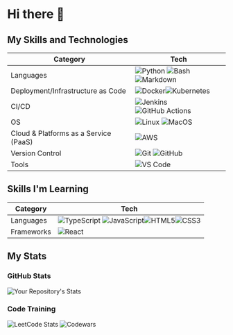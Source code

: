 # Hi there 👋

## My Skills and Technologies

|Category|Tech|
|---|---|
|Languages|![Python](https://img.shields.io/badge/Python-3776AB?style=for-the-badge&logo=python&logoColor=white) ![Bash](https://img.shields.io/badge/Bash-4EAA25?style=for-the-badge&logo=gnu-bash&logoColor=white) ![Markdown](https://img.shields.io/badge/Markdown-007ACC?style=for-the-badge&logo=markdown&logoColor=white)|
|Deployment/Infrastructure as Code|![Docker](https://img.shields.io/badge/Docker-232F3E?style=for-the-badge&logo=docker&logoColor=white)![Kubernetes](https://img.shields.io/badge/Kubernetes-007ACC?style=for-the-badge&logo=kubernetes&logoColor=white)|
|CI/CD|![Jenkins](https://img.shields.io/badge/Jenkins-D24939?style=for-the-badge&logo=jenkins&logoColor=white) ![GitHub Actions](https://img.shields.io/badge/GitHub_Actions-2088FF?style=for-the-badge&logo=github-actions&logoColor=white)|
|OS|![Linux](https://img.shields.io/badge/Linux-FCC624?style=for-the-badge&logo=linux&logoColor=black) ![MacOS](https://img.shields.io/badge/MacOS-007ACC?style=for-the-badge&logo=apple&logoColor=white)
|Cloud & Platforms as a Service (PaaS)|![AWS](https://img.shields.io/badge/AWS-232F3E?style=for-the-badge&logo=amazon-aws&logoColor=white)|
|Version Control|![Git](https://img.shields.io/badge/Git-232F3E?style=for-the-badge&logo=git&logoColor=white) ![GitHub](https://img.shields.io/badge/GitHub-232F3E?style=for-the-badge&logo=github&logoColor=white)|
|Tools|![VS Code](https://img.shields.io/badge/VS_Code-007ACC?style=for-the-badge&logo=visual-studio-code&logoColor=white)|

## Skills I'm Learning

|Category|Tech|
|---|---|
|Languages|![TypeScript](https://img.shields.io/badge/TypeScript-007ACC?style=for-the-badge&logo=typescript&logoColor=white) ![JavaScript](https://img.shields.io/badge/JavaScript-20232A?style=for-the-badge&logo=javascript&logoColor=white)![HTML5](https://img.shields.io/badge/HTML5-20232A?style=for-the-badge&logo=html5&logoColor=white)![CSS3](https://img.shields.io/badge/CSS3-20232A?style=for-the-badge&logo=css3&logoColor=white)|
|Frameworks|![React](https://img.shields.io/badge/React-20232A?style=for-the-badge&logo=react&logoColor=white)|

## My Stats

### GitHub Stats

![Your Repository's Stats](https://github-readme-stats.vercel.app/api?username=JackPlowman&show_icons=true)

### Code Training

![LeetCode Stats](https://leetcard.jacoblin.cool/JackPlowman?hide=ranking)
![Codewars](https://github.r2v.ch/codewars?user=JackPlowman&stroke=%23BB432C)
